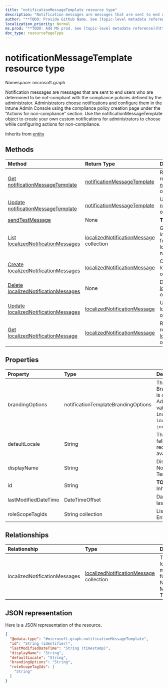 ```yaml
---
title: "notificationMessageTemplate resource type"
description: "Notification messages are messages that are sent to end users who are determined to be not-compliant with the compliance policies defined by the administrator. Administrators choose notifications and configure them in the Intune Admin Console using the compliance policy creation page under the “Actions for non-compliance” section. Use the notificationMessageTemplate object to create your own custom notifications for administrators to choose while configuring actions for non-compliance."
author: "**TODO: Provide Github Name. See [topic-level metadata reference](https://msgo.azurewebsites.net/add/document/guidelines/metadata.html#topic-level-metadata)**"
localization_priority: Normal
ms.prod: "**TODO: Add MS prod. See [topic-level metadata reference](https://msgo.azurewebsites.net/add/document/guidelines/metadata.html#topic-level-metadata)**"
doc_type: resourcePageType
---
```


# notificationMessageTemplate resource type


Namespace: microsoft.graph

Notification messages are messages that are sent to end users who are determined to be not-compliant with the compliance policies defined by the administrator. Administrators choose notifications and configure them in the Intune Admin Console using the compliance policy creation page under the “Actions for non-compliance” section. Use the notificationMessageTemplate object to create your own custom notifications for administrators to choose while configuring actions for non-compliance.


Inherits from [entity](../resources/entity.md)

## Methods
|Method|Return Type|Description|
|:---|:---|:---|
|[Get notificationMessageTemplate](../api/notificationmessagetemplate-get.md)|[notificationMessageTemplate](../resources/notificationmessagetemplate.md)|Read the properties and relationships of a [notificationMessageTemplate](../resources/notificationmessagetemplate.md) object.|
|[Update notificationMessageTemplate](../api/notificationmessagetemplate-update.md)|[notificationMessageTemplate](../resources/notificationmessagetemplate.md)|Update the properties of a [notificationMessageTemplate](../resources/notificationmessagetemplate.md) object.|
|[sendTestMessage](../api/notificationmessagetemplate-sendtestmessage.md)|None|**TODO: Add Description**|
|[List localizedNotificationMessages](../api/notificationmessagetemplate-list-localizednotificationmessages.md)|[localizedNotificationMessage](../resources/localizednotificationmessage.md) collection|Get the localizedNotificationMessages from the localizedNotificationMessages navigation property.|
|[Create localizedNotificationMessages](../api/notificationmessagetemplate-post-localizednotificationmessages.md)|[localizedNotificationMessage](../resources/localizednotificationmessage.md)|Create a new localizedNotificationMessages object.|
|[Delete localizedNotificationMessages](../api/notificationmessagetemplate-delete-localizednotificationmessages.md)|None|Delete a [localizedNotificationMessage](../resources/localizednotificationmessage.md) object.|
|[Update localizedNotificationMessages](../api/notificationmessagetemplate-update-localizednotificationmessages.md)|[localizedNotificationMessage](../resources/localizednotificationmessage.md)|Update the properties of a localizedNotificationMessages object.|
|[Get localizedNotificationMessage](../api/localizednotificationmessage-get.md)|[localizedNotificationMessage](../resources/localizednotificationmessage.md)|Read the properties and relationships of a [localizedNotificationMessage](../resources/localizednotificationmessage.md) object.|

## Properties
|Property|Type|Description|
|:---|:---|:---|
|brandingOptions|notificationTemplateBrandingOptions|The Message Template Branding Options. Branding is defined in the Intune Admin Console. Possible values are: `none`, `includeCompanyLogo`, `includeCompanyName`, `includeContactInformation`.|
|defaultLocale|String|The default locale to fallback onto when the requested locale is not available.|
|displayName|String|Display name for the Notification Message Template.|
|id|String|**TODO: Add Description** Inherited from [entity](../resources/entity.md)|
|lastModifiedDateTime|DateTimeOffset|DateTime the object was last modified.|
|roleScopeTagIds|String collection|List of Scope Tags for this Entity instance.|

## Relationships
|Relationship|Type|Description|
|:---|:---|:---|
|localizedNotificationMessages|[localizedNotificationMessage](../resources/localizednotificationmessage.md) collection|The list of localized messages for this Notification Message Template.|

## JSON representation
Here is a JSON representation of the resource.
<!-- {
  "blockType": "resource",
  "keyProperty": "id",
  "@odata.type": "microsoft.graph.notificationMessageTemplate",
  "baseType": "microsoft.graph.entity",
  "openType": false
}
-->
``` json
{
  "@odata.type": "#microsoft.graph.notificationMessageTemplate",
  "id": "String (identifier)",
  "lastModifiedDateTime": "String (timestamp)",
  "displayName": "String",
  "defaultLocale": "String",
  "brandingOptions": "String",
  "roleScopeTagIds": [
    "String"
  ]
}
```

